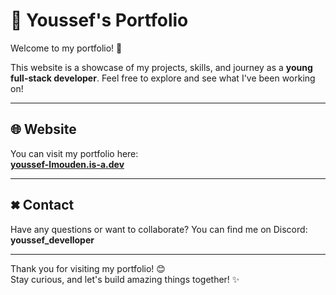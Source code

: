 # 🌟 Youssef's Portfolio

Welcome to my portfolio! 🚀

This website is a showcase of my projects, skills, and journey as a **young full-stack developer**. Feel free to explore and see what I've been working on!

---

## 🌐 Website

You can visit my portfolio here:  
**[youssef-lmouden.is-a.dev](http://youssef-lmouden.is-a.dev)**

---

## 🞮 Contact

Have any questions or want to collaborate? You can find me on Discord:  
**youssef_develloper**

---

Thank you for visiting my portfolio! 😊  
Stay curious, and let's build amazing things together! ✨
